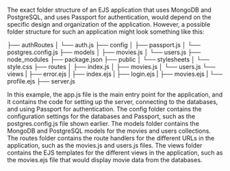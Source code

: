 The exact folder structure of an EJS application that uses MongoDB and PostgreSQL, and uses Passport for authentication, would depend on the specific design and organization of the application. However, a possible folder structure for such an application might look something like this:


├── authRoutes
│   └── auth.js
├── config
│   ├── passport.js
│   └── postgres.config.js
├── models
│   ├── movies.js
│   └── users.js
├── node_modules
├── package.json
├── public
│   └── stylesheets
│       └── style.css
├── routes
│   ├── index.js
│   ├── movies.js
│   └── users.js
└── views
|   ├── error.ejs
|   ├── index.ejs
|   ├── login.ejs
|   ├── movies.ejs
|   └── profile.ejs
├── server.js

In this example, the app.js file is the main entry point for the application, and it contains the code for setting up the server, 
connecting to the databases, and using Passport for authentication. The config folder contains the configuration settings for the databases and Passport, 
such as the postgres.config.js file shown earlier. The models folder contains the MongoDB and PostgreSQL models for the movies and users collections. 
The routes folder contains the route handlers for the different URLs in the application, such as the movies.js and users.js files. The views folder contains the EJS templates
for the different views in the application, such as the movies.ejs file that would display movie data from the databases.
